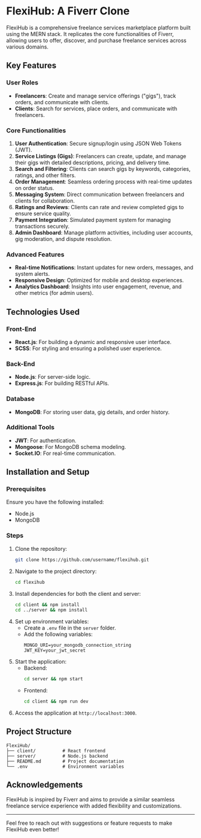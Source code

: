 # FlexiHub: A Fiverr Clone

FlexiHub is a comprehensive freelance services marketplace platform built using the MERN stack. It replicates the core functionalities of Fiverr, allowing users to offer, discover, and purchase freelance services across various domains.

## Key Features

### User Roles
- **Freelancers**: Create and manage service offerings ("gigs"), track orders, and communicate with clients.
- **Clients**: Search for services, place orders, and communicate with freelancers.

### Core Functionalities
1. **User Authentication**: Secure signup/login using JSON Web Tokens (JWT).
2. **Service Listings (Gigs)**: Freelancers can create, update, and manage their gigs with detailed descriptions, pricing, and delivery time.
3. **Search and Filtering**: Clients can search gigs by keywords, categories, ratings, and other filters.
4. **Order Management**: Seamless ordering process with real-time updates on order status.
5. **Messaging System**: Direct communication between freelancers and clients for collaboration.
6. **Ratings and Reviews**: Clients can rate and review completed gigs to ensure service quality.
7. **Payment Integration**: Simulated payment system for managing transactions securely.
8. **Admin Dashboard**: Manage platform activities, including user accounts, gig moderation, and dispute resolution.

### Advanced Features
- **Real-time Notifications**: Instant updates for new orders, messages, and system alerts.
- **Responsive Design**: Optimized for mobile and desktop experiences.
- **Analytics Dashboard**: Insights into user engagement, revenue, and other metrics (for admin users).

## Technologies Used

### Front-End
- **React.js**: For building a dynamic and responsive user interface.
- **SCSS**: For styling and ensuring a polished user experience.

### Back-End
- **Node.js**: For server-side logic.
- **Express.js**: For building RESTful APIs.

### Database
- **MongoDB**: For storing user data, gig details, and order history.

### Additional Tools
- **JWT**: For authentication.
- **Mongoose**: For MongoDB schema modeling.
- **Socket.IO**: For real-time communication.

## Installation and Setup

### Prerequisites
Ensure you have the following installed:
- Node.js
- MongoDB

### Steps
1. Clone the repository:
   ```bash
   git clone https://github.com/username/flexihub.git
   ```
2. Navigate to the project directory:
   ```bash
   cd flexihub
   ```
3. Install dependencies for both the client and server:
   ```bash
   cd client && npm install
   cd ../server && npm install
   ```
4. Set up environment variables:
   - Create a `.env` file in the `server` folder.
   - Add the following variables:
     ```env
     MONGO_URI=your_mongodb_connection_string
     JWT_KEY=your_jwt_secret
     ```
5. Start the application:
   - Backend:
     ```bash
     cd server && npm start
     ```
   - Frontend:
     ```bash
     cd client && npm run dev
     ```
6. Access the application at `http://localhost:3000`.

## Project Structure
```
FlexiHub/
├── client/          # React frontend
├── server/          # Node.js backend
├── README.md        # Project documentation
└── .env             # Environment variables
```

## Acknowledgements
FlexiHub is inspired by Fiverr and aims to provide a similar seamless freelance service experience with added flexibility and customizations.

---

Feel free to reach out with suggestions or feature requests to make FlexiHub even better!